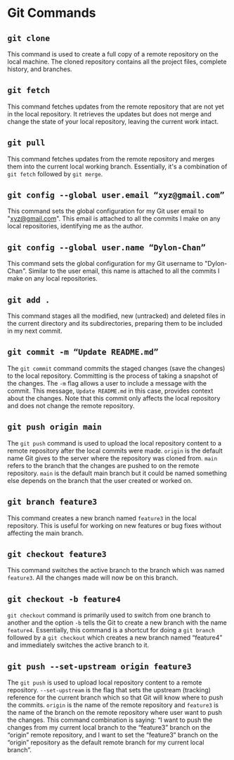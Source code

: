 # Git Commands

## `git clone`
This command is used to create a full copy of a remote repository on the local machine. The cloned repository contains all the project files, complete history, and branches.

## `git fetch`
This command fetches updates from the remote repository that are not yet in the local repository. It retrieves the updates but does not merge and change the state of your local repository, leaving the current work intact.

## `git pull`
This command fetches updates from the remote repository and merges them into the current local working branch. Essentially, it's a combination of `git fetch` followed by `git merge`.

## `git config --global user.email “xyz@gmail.com”`
This command sets the global configuration for my Git user email to "xyz@gmail.com". This email is attached to all the commits I make on any local repositories, identifying me as the author.

## `git config --global user.name “Dylon-Chan”`
This command sets the global configuration for my Git username to "Dylon-Chan". Similar to the user email, this name is attached to all the commits I make on any local repositories.

## `git add .`
This command stages all the modified, new (untracked) and deleted files in the current directory and its subdirectories, preparing them to be included in my next commit.

## `git commit -m “Update README.md”`
The `git commit` command commits the staged changes (save the changes) to the local repository. Committing is the process of taking a snapshot of the changes. The `-m` flag allows a user to include a message with the commit. This message, `Update README.md` in this case, provides context about the changes. Note that this commit only affects the local repository and does not change the remote repository.

## `git push origin main`
The `git push` command is used to upload the local repository content to a remote repository after the local commits were made. `origin` is the default name Git gives to the server where the repository was cloned from. `main` refers to the branch that the changes are pushed to on the remote repository. `main` is the default main branch but it could be named something else depends on the branch that the user created or worked on.

## `git branch feature3`
This command creates a new branch named `feature3` in the local repository. This is useful for working on new features or bug fixes without affecting the main branch.

## `git checkout feature3`
This command switches the active branch to the branch which was named `feature3`. All the changes made will now be on this branch.

## `git checkout -b feature4`
`git checkout` command is primarily used to switch from one branch to another and the option `-b` tells the Git to create a new branch with the name `feature4`. Essentially, this command is a shortcut for doing a `git branch` followed by a `git checkout` which creates a new branch named “feature4” and immediately switches the active branch to it.

## `git push --set-upstream origin feature3`
The `git push` is used to upload local repository content to a remote repository. `--set-upstream` is the flag that sets the upstream (tracking) reference for the current branch which so that Git will know where to push the commits. `origin` is the name of the remote repository and `feature3` is the name of the branch on the remote repository where user want to push the changes. This command combination is saying: “I want to push the changes from my current local branch to the “feature3” branch on the “origin” remote repository, and I want to set the “feature3” branch on the “origin” repository as the default remote branch for my current local branch”.